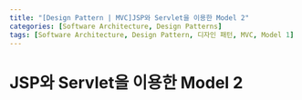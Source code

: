 ```yaml
---
title: "[Design Pattern | MVC]JSP와 Servlet을 이용한 Model 2"
categories: [Software Architecture, Design Patterns]
tags: [Software Architecture, Design Pattern, 디자인 패턴, MVC, Model 1]
---
```


# JSP와 Servlet을 이용한 Model 2